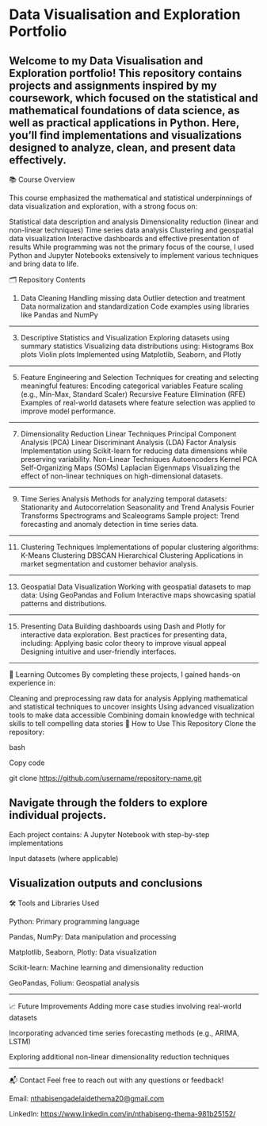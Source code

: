 # Data Visualisation and Exploration Portfolio
Welcome to my Data Visualisation and Exploration portfolio! This repository contains projects and assignments inspired by my coursework, which focused on the statistical and mathematical foundations of data science, as well as practical applications in Python. Here, you’ll find implementations and visualizations designed to analyze, clean, and present data effectively.
----------------------------------------------------
📚 Course Overview

This course emphasized the mathematical and statistical underpinnings of data visualization and exploration, with a strong focus on:

Statistical data description and analysis
Dimensionality reduction (linear and non-linear techniques)
Time series data analysis
Clustering and geospatial data visualization
Interactive dashboards and effective presentation of results
While programming was not the primary focus of the course, I used Python and Jupyter Notebooks extensively to implement various techniques and bring data to life.

🗂 Repository Contents
1. Data Cleaning
Handling missing data
Outlier detection and treatment
Data normalization and standardization
Code examples using libraries like Pandas and NumPy
--------------------------------------
3. Descriptive Statistics and Visualization
Exploring datasets using summary statistics
Visualizing data distributions using:
Histograms
Box plots
Violin plots
Implemented using Matplotlib, Seaborn, and Plotly
----------------------------------------
5. Feature Engineering and Selection
Techniques for creating and selecting meaningful features:
Encoding categorical variables
Feature scaling (e.g., Min-Max, Standard Scaler)
Recursive Feature Elimination (RFE)
Examples of real-world datasets where feature selection was applied to improve model performance.
-------------------------------------------------------
7. Dimensionality Reduction
Linear Techniques
Principal Component Analysis (PCA)
Linear Discriminant Analysis (LDA)
Factor Analysis
Implementation using Scikit-learn for reducing data dimensions while preserving variability.
Non-Linear Techniques
Autoencoders
Kernel PCA
Self-Organizing Maps (SOMs)
Laplacian Eigenmaps
Visualizing the effect of non-linear techniques on high-dimensional datasets.
--------------------------------------------------------
9. Time Series Analysis
Methods for analyzing temporal datasets:
Stationarity and Autocorrelation
Seasonality and Trend Analysis
Fourier Transforms
Spectrograms and Scaleograms
Sample project: Trend forecasting and anomaly detection in time series data.
-------------------------------------------------------------
11. Clustering Techniques
Implementations of popular clustering algorithms:
K-Means Clustering
DBSCAN
Hierarchical Clustering
Applications in market segmentation and customer behavior analysis.
-----------------------------------------------------------
13. Geospatial Data Visualization
Working with geospatial datasets to map data:
Using GeoPandas and Folium
Interactive maps showcasing spatial patterns and distributions.
-------------------------------------------------------------
15. Presenting Data
Building dashboards using Dash and Plotly for interactive data exploration.
Best practices for presenting data, including:
Applying basic color theory to improve visual appeal
Designing intuitive and user-friendly interfaces.
-----------------------
🎯 Learning Outcomes
By completing these projects, I gained hands-on experience in:

Cleaning and preprocessing raw data for analysis
Applying mathematical and statistical techniques to uncover insights
Using advanced visualization tools to make data accessible
Combining domain knowledge with technical skills to tell compelling data stories
🚀 How to Use This Repository
Clone the repository:

bash

Copy code

git clone https://github.com/username/repository-name.git

Navigate through the folders to explore individual projects.
------------
Each project contains:
A Jupyter Notebook with step-by-step implementations

Input datasets (where applicable)

Visualization outputs and conclusions
-----------------------------
🛠  Tools and Libraries Used

Python: Primary programming language

Pandas, NumPy: Data manipulation and processing

Matplotlib, Seaborn, Plotly: Data visualization

Scikit-learn: Machine learning and dimensionality reduction

GeoPandas, Folium: Geospatial analysis

-----------
📈 Future Improvements
Adding more case studies involving real-world datasets

Incorporating advanced time series forecasting methods (e.g., ARIMA, LSTM)

Exploring additional non-linear dimensionality reduction techniques

--------------------------------------
📬 Contact
Feel free to reach out with any questions or feedback!

Email: nthabisengadelaidethema20@gmail.com

LinkedIn: https://www.linkedin.com/in/nthabiseng-thema-981b25152/

